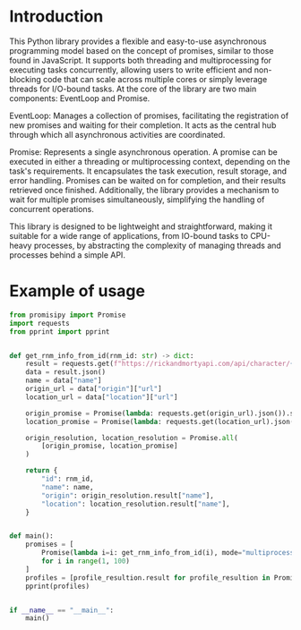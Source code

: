 # Introduction

This Python library provides a flexible and easy-to-use asynchronous programming model based on the concept of promises, similar to those found in JavaScript. It supports both threading and multiprocessing for executing tasks concurrently, allowing users to write efficient and non-blocking code that can scale across multiple cores or simply leverage threads for I/O-bound tasks. At the core of the library are two main components: EventLoop and Promise.

EventLoop: Manages a collection of promises, facilitating the registration of new promises and waiting for their completion. It acts as the central hub through which all asynchronous activities are coordinated.

Promise: Represents a single asynchronous operation. A promise can be executed in either a threading or multiprocessing context, depending on the task's requirements. It encapsulates the task execution, result storage, and error handling. Promises can be waited on for completion, and their results retrieved once finished. Additionally, the library provides a mechanism to wait for multiple promises simultaneously, simplifying the handling of concurrent operations.

This library is designed to be lightweight and straightforward, making it suitable for a wide range of applications, from IO-bound tasks to CPU-heavy processes, by abstracting the complexity of managing threads and processes behind a simple API.

# Example of usage

```python
from promisipy import Promise
import requests
from pprint import pprint


def get_rnm_info_from_id(rnm_id: str) -> dict:
    result = requests.get(f"https://rickandmortyapi.com/api/character/{rnm_id}")
    data = result.json()
    name = data["name"]
    origin_url = data["origin"]["url"]
    location_url = data["location"]["url"]

    origin_promise = Promise(lambda: requests.get(origin_url).json()).start()
    location_promise = Promise(lambda: requests.get(location_url).json()).start()

    origin_resolution, location_resolution = Promise.all(
        [origin_promise, location_promise]
    )

    return {
        "id": rnm_id,
        "name": name,
        "origin": origin_resolution.result["name"],
        "location": location_resolution.result["name"],
    }


def main():
    promises = [
        Promise(lambda i=i: get_rnm_info_from_id(i), mode="multiprocessing").start()
        for i in range(1, 100)
    ]
    profiles = [profile_resultion.result for profile_resultion in Promise.all(promises)]
    pprint(profiles)


if __name__ == "__main__":
    main()
```